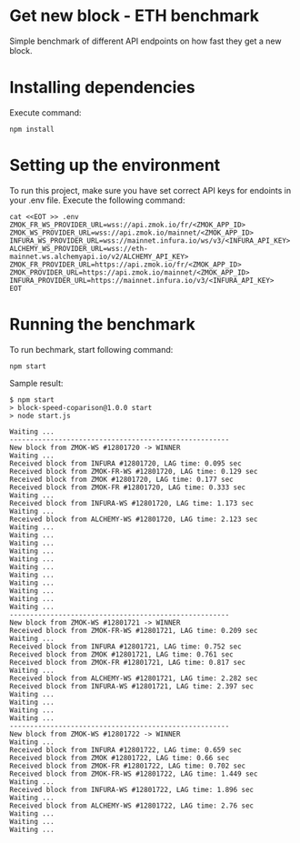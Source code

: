 # Get new block - ETH benchmark
Simple benchmark of different API endpoints on how fast they get a new block.

# Installing dependencies

Execute command:

```shell
npm install
```

# Setting up the environment

To run this project, make sure you have set correct API keys for endoints in your .env file. Execute the following command:

```shell
cat <<EOT >> .env
ZMOK_FR_WS_PROVIDER_URL=wss://api.zmok.io/fr/<ZMOK_APP_ID>
ZMOK_WS_PROVIDER_URL=wss://api.zmok.io/mainnet/<ZMOK_APP_ID>
INFURA_WS_PROVIDER_URL=wss://mainnet.infura.io/ws/v3/<INFURA_API_KEY>
ALCHEMY_WS_PROVIDER_URL=wss://eth-mainnet.ws.alchemyapi.io/v2/ALCHEMY_API_KEY>
ZMOK_FR_PROVIDER_URL=https://api.zmok.io/fr/<ZMOK_APP_ID>
ZMOK_PROVIDER_URL=https://api.zmok.io/mainnet/<ZMOK_APP_ID>
INFURA_PROVIDER_URL=https://mainnet.infura.io/v3/<INFURA_API_KEY>
EOT
```

# Running the benchmark

To run bechmark, start following command:
```shell
npm start
```

Sample result:

```
$ npm start
> block-speed-coparison@1.0.0 start
> node start.js

Waiting ...
------------------------------------------------------
New block from ZMOK-WS #12801720 -> WINNER
Waiting ...
Received block from INFURA #12801720, LAG time: 0.095 sec
Received block from ZMOK-FR-WS #12801720, LAG time: 0.129 sec
Received block from ZMOK #12801720, LAG time: 0.177 sec
Received block from ZMOK-FR #12801720, LAG time: 0.333 sec
Waiting ...
Received block from INFURA-WS #12801720, LAG time: 1.173 sec
Waiting ...
Received block from ALCHEMY-WS #12801720, LAG time: 2.123 sec
Waiting ...
Waiting ...
Waiting ...
Waiting ...
Waiting ...
Waiting ...
Waiting ...
Waiting ...
Waiting ...
Waiting ...
Waiting ...
------------------------------------------------------
New block from ZMOK-WS #12801721 -> WINNER
Received block from ZMOK-FR-WS #12801721, LAG time: 0.209 sec
Waiting ...
Received block from INFURA #12801721, LAG time: 0.752 sec
Received block from ZMOK #12801721, LAG time: 0.761 sec
Received block from ZMOK-FR #12801721, LAG time: 0.817 sec
Waiting ...
Received block from ALCHEMY-WS #12801721, LAG time: 2.282 sec
Received block from INFURA-WS #12801721, LAG time: 2.397 sec
Waiting ...
Waiting ...
Waiting ...
Waiting ...
------------------------------------------------------
New block from ZMOK-WS #12801722 -> WINNER
Waiting ...
Received block from INFURA #12801722, LAG time: 0.659 sec
Received block from ZMOK #12801722, LAG time: 0.66 sec
Received block from ZMOK-FR #12801722, LAG time: 0.702 sec
Received block from ZMOK-FR-WS #12801722, LAG time: 1.449 sec
Waiting ...
Received block from INFURA-WS #12801722, LAG time: 1.896 sec
Waiting ...
Received block from ALCHEMY-WS #12801722, LAG time: 2.76 sec
Waiting ...
Waiting ...
Waiting ...
```
